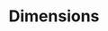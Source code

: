 ---
bigquery: https://console.cloud.google.com/bigquery?p=covid-19-dimensions-ai&page=table&d=data&t=publications
contributors: Digital Science, https://www.digital-science.com/
cost: Free for personal, non-commercial use.
description: Dimensions contains more than 100 million publications, ranging from
  articles published in scholarly journals, books and book chapters, to preprints
  and conference proceedings. All publications are contextualized with linked data
  sets, funding, publications, patents, clinical trials, and policy documents. You
  can also view associated categories, funders, institutions, and researcher profiles.
documentation: https://docs.dimensions.ai/bigquery/index.html
last_edit: Mon, 04 Apr 2022 19:04:00 GMT
location: https://www.dimensions.ai/products/free/
maintained_by: Digital Science, https://www.digital-science.com/
schema_fields: '[''repository_url'', ''license'', ''family_count'', ''research_org_countries'',
  ''acknowledgements'', ''acronyms'', ''current_assignee_orgs'', ''funding_details'',
  ''funding_eur'', ''assignee_orgs'', ''expiration_date'', ''funder_org'', ''associated_grant_ids'',
  ''organisation_details'', ''funding_amount'', ''conditions'', ''category_hrcs_hc'',
  ''links'', ''ipcr'', ''citations_count'', ''start_year'', ''funding_jpy'', ''category_icrp_cso'',
  ''priority_year'', ''family_id'', ''funding_usd'', ''interventions'', ''granted_date'',
  ''parent_id'', ''research_orgs'', ''funder_orgs'', ''expiration_year'', ''granted_year'',
  ''resulting_publication_doi'', ''description'', ''cpc'', ''citation_string'', ''mesh_headings'',
  ''funder_org_acronyms'', ''original_assignee_countries'', ''citations'', ''assignee_countries'',
  ''title'', ''patent_ids'', ''pages'', ''category_bra'', ''current_assignee_countries'',
  ''foa_number'', ''metrics'', ''family_members_ids'', ''address'', ''research_org_cities'',
  ''associated_publication_pmid'', ''funder_org_countries'', ''funder_countries'',
  ''editors'', ''filing_year'', ''pmid'', ''type'', ''volume'', ''arxiv_id'', ''category_for'',
  ''publication_date'', ''end_year'', ''date_modified'', ''wikipedia_url'', ''journal'',
  ''types'', ''date_inserted'', ''book_title'', ''original_abstract'', ''category_icrp_ct'',
  ''isbn'', ''date_normal'', ''labels'', ''publication_year'', ''original_assignee'',
  ''aliases'', ''open_access_categories_v2'', ''resulting_publication_ids'', ''cited_by_ids'',
  ''supporting_grant_ids'', ''repository_id'', ''funding_cny'', ''clinical_trial_ids'',
  ''id'', ''category_sdg'', ''altmetrics'', ''funding_currency'', ''phase'', ''grant_number'',
  ''linkout'', ''publication_ids'', ''filing_status'', ''status'', ''name'', ''authors'',
  ''date_print'', ''doi'', ''funding_gbp'', ''registry'', ''active_years'', ''category_hrcs_rac'',
  ''categories'', ''original_title'', ''funder_org_cities'', ''brief_title'', ''research_org_city_names'',
  ''funding_cad'', ''relationships'', ''jurisdiction'', ''open_access_categories'',
  ''created_date'', ''filing_date'', ''category_rcdc'', ''pmcid'', ''priority_date'',
  ''associated_publication_id'', ''date_online'', ''proceedings_title'', ''category_uoa'',
  ''legal_events'', ''research_org_country_names'', ''conference'', ''funding_aud'',
  ''abstract'', ''funding_nzd'', ''end_date'', ''journal_lists'', ''year'', ''date'',
  ''application_number'', ''current_assignee'', ''book_series_title'', ''eisbn'',
  ''date_imported_gbq'', ''source_id'', ''gender'', ''embargo_date'', ''inventor_names'',
  ''concepts'', ''language'', ''research_org_state_names'', ''associated_publication_doi'',
  ''start_date'', ''investigators'', ''acronym'', ''repository_name'', ''issue'',
  ''category_hra'', ''established'', ''original_assignee_orgs'', ''funder_org_state_codes'',
  ''mesh_terms'', ''email_address'', ''associated_publication_arxiv_id'', ''research_org_state_codes'',
  ''publisher'', ''funding_chf'', ''external_ids'', ''kind'', ''researcher_ids'',
  ''reference_ids'', ''legal_status'', ''subtitles'']'
shortname: dimensions
tags:
- scholarly literature
- patents
- funding
- clinical trials
- academic profiles
terms_of_use: 'Use of both the Dimensions COVID-19 dataset and full Dimensions dataset
  are subject to the Dimensions Terms of use: https://www.dimensions.ai/policies-terms-legal '
title: Dimensions
uuid: dcff88bd-fe6b-4fdb-8159-809bf9d7bc1c
---